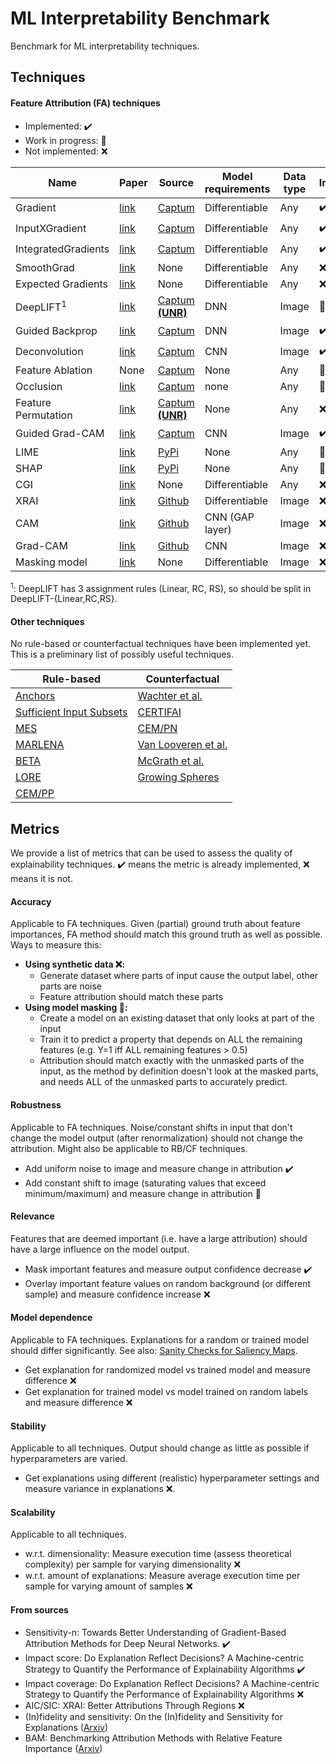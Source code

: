 # ML Interpretability Benchmark
Benchmark for ML interpretability techniques.

## Techniques

#### Feature Attribution (FA) techniques
- Implemented: :heavy_check_mark:
- Work in progress: :construction:
- Not implemented: :x:

| Name | Paper | Source | Model requirements | Data type | Implemented |
| ---- | ----- | ------ | ------------------ | --------- | ----------- |
| Gradient | [link](https://arxiv.org/abs/1312.6034) | [Captum](https://captum.ai/api/saliency.html) | Differentiable | Any | :heavy_check_mark: |
| InputXGradient | [link](https://arxiv.org/abs/1611.07270) | [Captum](https://captum.ai/api/input_x_gradient.html) | Differentiable | Any | :heavy_check_mark: |
| IntegratedGradients | [link](http://arxiv.org/abs/1703.01365) | [Captum](https://captum.ai/api/integrated_gradients.html) | Differentiable | Any | :heavy_check_mark: |
| SmoothGrad | [link](https://arxiv.org/abs/1706.03825) | None | Differentiable | Any | :x: |
| Expected Gradients | [link](https://arxiv.org/abs/1906.10670) | None | Differentiable | Any | :x: |
| DeepLIFT<sup>1</sup> | [link](https://arxiv.org/abs/1704.02685) | [Captum **(UNR)**](https://captum.ai/api/deep_lift.html) | DNN | Image | :construction: |
| Guided Backprop | [link](https://arxiv.org/abs/1412.6806) | [Captum](https://captum.ai/api/guided_backprop.html) | DNN | Image | :heavy_check_mark: |
| Deconvolution | [link](https://arxiv.org/abs/1311.2901) | [Captum](https://captum.ai/api/deconvolution.html) | CNN | Image | :heavy_check_mark: |
| Feature Ablation | None | [Captum](https://captum.ai/api/feature_ablation.html) | None | Any | :construction: |
| Occlusion | [link](https://arxiv.org/abs/1311.2901) | [Captum](https://captum.ai/api/occlusion.html) | none | Any | :construction: |
| Feature Permutation | [link](https://christophm.github.io/interpretable-ml-book/feature-importance.html) | [Captum **(UNR)**](https://captum.ai/api/feature_permutation.html) | None | Any | :x: |
| Guided Grad-CAM | [link](https://arxiv.org/abs/1610.02391) | [Captum](https://captum.ai/api/guided_grad_cam.html) | CNN | Image | :heavy_check_mark: |
| LIME | [link](https://www.kdd.org/kdd2016/papers/files/rfp0573-ribeiroA.pdf) | [PyPi](https://pypi.org/project/lime/) | None | Any | :construction: |
| SHAP | [link](https://arxiv.org/abs/1705.07874) | [PyPi](https://pypi.org/project/shap/) | None | Any | :construction: |
| CGI | [link](https://arxiv.org/abs/1905.12152) | None | Differentiable | Any | :x: |
| XRAI | [link](https://arxiv.org/abs/1906.02825) | [Github](https://github.com/PAIR-code/saliency) | Differentiable | Image | :x: |
| CAM | [link](http://cnnlocalization.csail.mit.edu/Zhou_Learning_Deep_Features_CVPR_2016_paper.pdf) | [Github](https://github.com/zhoubolei/CAM) | CNN (GAP layer) | Image | :x: |
| Grad-CAM | [link](https://arxiv.org/abs/1610.02391) | [Github](https://github.com/ramprs/grad-cam/) | CNN | Image | :x: |
| Masking model | [link](https://arxiv.org/abs/1705.07857) | None | Differentiable | Image | :x: |

<sup>1</sup>: DeepLIFT has 3 assignment rules (Linear, RC, RS), so should be split in DeepLIFT-{Linear,RC,RS}.

#### Other techniques
No rule-based or counterfactual techniques have been implemented yet. This is a preliminary list of possibly useful techniques.

| Rule-based | Counterfactual |
| ---------- | -------------- |
| [Anchors](https://www.aaai.org/ocs/index.php/AAAI/AAAI18/paper/view/16982) | [Wachter et al.](http://arxiv.org/abs/1711.00399)
| [Sufficient Input Subsets](http://arxiv.org/abs/1810.03805) | [CERTIFAI](http://arxiv.org/abs/1905.07857)
| [MES](https://ieeexplore.ieee.org/document/7738872) | [CEM/PN](http://arxiv.org/abs/1802.07623)
| [MARLENA](https://link.springer.com/chapter/10.1007/978-3-030-24409-5_9) | [Van Looveren et al.](http://arxiv.org/abs/1907.02584)
| [BETA](http://arxiv.org/abs/1707.01154) | [McGrath et al.](http://arxiv.org/abs/1811.05245)
| [LORE](http://arxiv.org/abs/1805.10820) | [Growing Spheres](http://arxiv.org/abs/1712.08443)
| [CEM/PP](http://arxiv.org/abs/1802.07623)

## Metrics
We provide a list of metrics that can be used to assess the quality of explainability techniques.
:heavy_check_mark: means the metric is already implemented, :x: means it is not.
#### Accuracy
Applicable to FA techniques.
Given (partial) ground truth about feature importances, FA method should match this ground truth as well as possible. Ways to measure this:

- **Using synthetic data :x::**
    - Generate dataset where parts of input cause the output label, other parts are noise
    - Feature attribution should match these parts
- **Using model masking :construction::**
    - Create a model on an existing dataset that only looks at part of the input
    - Train it to predict a property that depends on ALL the remaining features (e.g. Y=1 iff ALL remaining features > 0.5)
    - Attribution should match exactly with the unmasked parts of the input, as the method by definition doesn't look at the masked parts, and needs ALL of the unmasked parts to accurately predict.

#### Robustness
Applicable to FA techniques. Noise/constant shifts in input that don't change the model output (after renormalization) should not change the attribution. Might also be applicable to RB/CF techniques.

- Add uniform noise to image and measure change in attribution :heavy_check_mark:
- Add constant shift to image (saturating values that exceed minimum/maximum) and measure change in attribution :construction:

#### Relevance
Features that are deemed important (i.e. have a large attribution) should have a large influence on the model output.

- Mask important features and measure output confidence decrease :heavy_check_mark:
- Overlay important feature values on random background (or different sample) and measure confidence increase :x:

#### Model dependence
Applicable to FA techniques. Explanations for a random or trained model should differ significantly. See also: [Sanity Checks for Saliency Maps](https://arxiv.org/abs/1810.03292).

- Get explanation for randomized model vs trained model and measure difference :x:
- Get explanation for trained model vs model trained on random labels and measure difference :x:

#### Stability
Applicable to all techniques. Output should change as little as possible if hyperparameters are varied.

- Get explanations using different (realistic) hyperparameter settings and measure variance in explanations :x:.

#### Scalability
Applicable to all techniques.

- w.r.t. dimensionality: Measure execution time (assess theoretical complexity) per sample for varying dimensionality :x:
- w.r.t. amount of explanations: Measure average execution time per sample for varying amount of samples :x:

#### From sources
- Sensitivity-n: Towards Better Understanding of Gradient-Based Attribution Methods for Deep Neural Networks. :heavy_check_mark:
- Impact score: Do Explanation Reflect Decisions? A Machine-centric Strategy to Quantify the Performance of Explainability Algorithms :heavy_check_mark:
- Impact coverage: Do Explanation Reflect Decisions? A Machine-centric Strategy to Quantify the Performance of Explainability Algorithms :x:
- AIC/SIC: XRAI: Better Attributions Through Regions :x:
- (In)fidelity and sensitivity: On the (In)fidelity and Sensitivity for Explanations ([Arxiv](https://arxiv.org/abs/1901.09392))
- BAM: Benchmarking Attribution Methods with Relative Feature Importance ([Arxiv](https://arxiv.org/abs/1907.09701))





